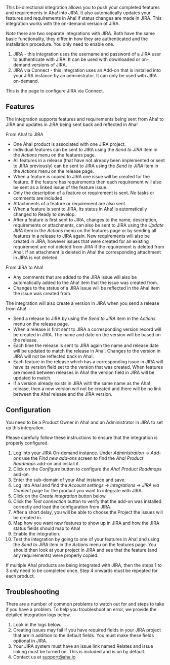This bi-directional integration allows you to push your completed features and requirements in Aha! into JIRA. It also automatically updates your features and requirements in Aha! if status changes are made in JIRA. This integration works with the on-demand version of JIRA. 

*Note* there are two separate integrations with JIRA. Both have the same basic functionality, they differ in how they are authenticated and the installation procedure. You only need to enable one.

1. JIRA - this integration uses the username and password of a JIRA user to authenticate with JIRA. It can be used with downloaded or on-demand versions of JIRA.
2. JIRA via Connect - this integration uses an Add-on that is installed into your JIRA instance by an administrator. It can only be used with JIRA on-demand.

This is the page to configure JIRA via Connect.

## Features

The integration supports features and requirements being sent from Aha! to JIRA and updates in JIRA being sent back and reflected in Aha!

From Aha! to JIRA

* One Aha! product is associated with one JIRA project.
* Individual features can be sent to JIRA using the _Send to JIRA_ item in the _Actions_ menu on the features page.
* All features in a release (that have not already been implemented or sent to JIRA previously) can be sent to JIRA using the _Send to JIRA_ item in the _Actions_ menu on the release page.
* When a feature is copied to JIRA one issue will be created for the feature. If 
  the feature has requirements then each requirement will also be sent as a 
  linked issue of the feature issue.
* Only the description of a feature or requirement is sent. No tasks or comments are included. 
* Attachments of a feature or requirement are also sent.
* When a feature is sent to JIRA, its status in Aha! is automatically changed to Ready to develop.
* After a feature is first sent to JIRA, changes to the name, description, requirements or attachments, can also be sent to JIRA using the _Update JIRA_ item in the _Actions_ menu on the features page or by sending all features in a release to JIRA again. New requirements will also be created in JIRA, however issues that were created for an existing requirement are not deleted from JIRA if the requirement is deleted from Aha!. If an attachment is deleted in Aha! the corresponding attachment in JIRA is not deleted. 

From JIRA to Aha!

* Any comments that are added to the JIRA issue will also be automatically added to the Aha! item that the issue was created from.
* Changes to the status of a JIRA issue will be reflected in the Aha! item the issue was created from.

The integration will also create a version in JIRA when you send a release from Aha!

* Send a release to JIRA by using the _Send to JIRA_ item in the _Actions_ menu on the release page.
* When a release is first sent to JIRA a corresponding version record will be created in JIRA. The name and date on the version will be based on the release.
* Each time the release is sent to JIRA again the name and release date will be updated to match the release in Aha!. Changes to the version in JIRA will not be reflected back in Aha!.
* Each feature in the release which has a corresponding issue in JIRA will have its version field set to the version that was created. When features are moved between releases in Aha! the version field in JIRA will be updated to match.
* If a version already exists in JIRA with the same name as the Aha! release, then a new version will not be created and there will be no link between the Aha! release and the JIRA version.

## Configuration

You need to be a Product Owner in Aha! and an Administrator in JIRA to set up this integration.

Please carefully follow these instructions to ensure that the integration is properly configured.

1. Log into your JIRA On-demand instance. Under _Administration_ -> _Add-ons_ use the _Find new add-ons_ screen to find the _Aha! Product Roadmaps_ add-on and install it.
2. Click on the _Configure_ button to configure the _Aha! Product Roadmaps_ add-on. 
3. Enter the sub-domain of your Aha! instance and save.
4. Log into Aha! and find the _Account settings_ -> _Integrations_ -> _JIRA via Connect_ page for the product you want to integrate with JIRA.
5. Click on the _Create integration_ button below.
6. Click the _Test connection_ button to verify that the add-on was installed correctly and load the configuration from JIRA.
7. After a short delay, you will be able to choose the Project the issues will be created in.
8. Map how you want new features to show up in JIRA and how the JIRA status fields should map to Aha! 
9. Enable the integration.
10. Test the integration by going to one of your features in Aha! and using the _Send to JIRA_ item in the _Actions_ menu on the features page. You should then look at your project in JIRA and see that the feature (and any requirements) were properly copied. 

If multiple Aha! products are being integrated with JIRA, then the steps 1 to 3 only need to be completed once. Step 4 onwards must be repeated for each product.

## Troubleshooting

There are a number of common problems to watch out for and steps to take if you have a problem. To help you troubleshoot an error, we provide the detailed integration logs below. 

1. Look in the logs below.
2. Creating issues may fail if you have required fields in your JIRA project that are in addition to the default fields. You must make these fields optional in JIRA.
3. Your JIRA system must have an issue link named Relates and issue linking must be turned on. This is included and is on by default.
4. Contact us at support@aha.io




